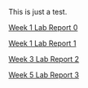 This is just a test.

[Week 1 Lab Report 0](/cse15l-lab-reports/lab-report-1-week-0.html)

[Week 1 Lab Report 1](/cse15l-lab-reports/week-1-lab-report.html)

[Week 3 Lab Report 2](/cse15l-lab-reports/week-3-lab-report-2.html)

[Week 5 Lab Report 3](/cse15l-lab-reports/week-5-lab-report-3.html)
